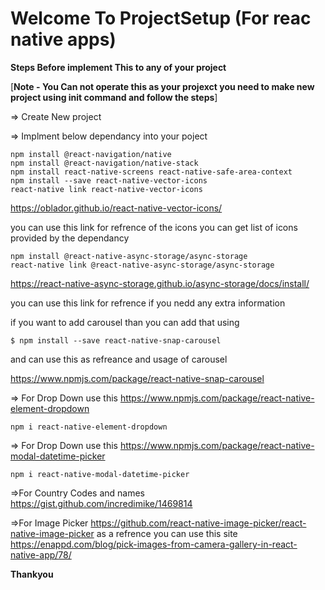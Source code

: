 # Welcome To ProjectSetup (For reac native apps) #

**Steps Before implement This to any of your project**



[**Note - You Can not operate this as your projexct you need to make new project using init command and follow the steps**] 


=> Create New project

=> Implment below dependancy into your poject 

    npm install @react-navigation/native 
    npm install @react-navigation/native-stack
    npm install react-native-screens react-native-safe-area-context
    npm install --save react-native-vector-icons
    react-native link react-native-vector-icons
    
 https://oblador.github.io/react-native-vector-icons/
 
 you can use this link for refrence of the icons you can get list of icons provided by the dependancy
    
    npm install @react-native-async-storage/async-storage
    react-native link @react-native-async-storage/async-storage
    
 https://react-native-async-storage.github.io/async-storage/docs/install/
 
 you can use this link for refrence if you nedd any extra information

 if you want to add carousel than you can add that using
 
    $ npm install --save react-native-snap-carousel

and can use this as refreance and usage of carousel

https://www.npmjs.com/package/react-native-snap-carousel

=> For Drop Down use this
https://www.npmjs.com/package/react-native-element-dropdown

    npm i react-native-element-dropdown
    
=> For Drop Down use this
https://www.npmjs.com/package/react-native-modal-datetime-picker

    npm i react-native-modal-datetime-picker
=>For Country Codes and names
https://gist.github.com/incredimike/1469814

=>For Image Picker
https://github.com/react-native-image-picker/react-native-image-picker
as a refrence you can use this site https://enappd.com/blog/pick-images-from-camera-gallery-in-react-native-app/78/


**Thankyou**

